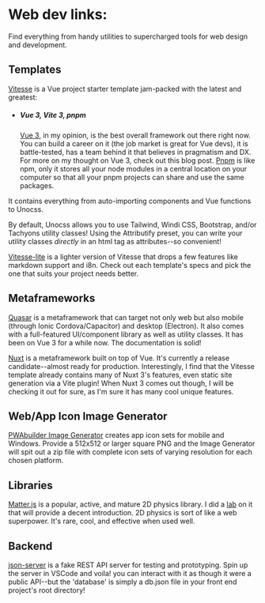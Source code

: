 # Web dev links:

Find everything from handy utilities to supercharged tools for web design and development.

## Templates

[Vitesse](https://github.com/antfu/vitesse) is a Vue project starter template jam-packed with the latest and greatest:
- ##### Vue 3, Vite 3, pnpm
    [Vue 3](https://vuejs.org/), in my opinion, is the best overall framework out there right now. You can build a career on it (the job market is great for Vue devs), it is battle-tested, has a team behind it that believes in pragmatism and DX. For more on my thought on Vue 3, check out this <router-link to='/'>blog post</router-link>.
    [Pnpm](https://pnpm.io/) is like npm, only it stores all your node modules in a central location on your computer so that all your pnpm projects can share and use the same packages.

It contains everything from auto-importing components and Vue functions to Unocss.

By default, Unocss allows you to use Tailwind, Windi CSS, Bootstrap, and/or Tachyons utility classes! Using the Attributify preset, you can write your utility classes *directly* in an html tag as attributes--so convenient!

[Vitesse-lite](https://github.com/antfu/vitesse-lite) is a lighter version of Vitesse that drops a few features like markdown support and i8n. Check out each template's specs and pick the one that suits your project needs better.

## Metaframeworks

[Quasar](https://quasar.dev) is a metaframework that can target not only web but also mobile (through Ionic Cordova/Capacitor) and desktop (Electron). It also comes with a full-featured UI/component library as well as utility classes. It has been on Vue 3 for a while now. The documentation is solid!

[Nuxt](https://v3.nuxtjs.org/) is a metaframework built on top of Vue. It's currently a release candidate--almost ready for production. Interestingly, I find that the Vitesse template already contains many of Nuxt 3's features, even static site generation via a Vite plugin! When Nuxt 3 comes out though, I will be checking it out for sure, as I'm sure it has many cool unique features.

## Web/App Icon Image Generator

[PWAbuilder Image Generator](https://www.pwabuilder.com/imageGenerator) creates app icon sets for mobile and Windows. Provide a 512x512 or larger square PNG and the Image Generator will spit out a zip file with complete icon sets of varying resolution for each chosen platform.

## Libraries

[Matter.js](https://brm.io/matter-js/docs/) is a popular, active, and mature 2D physics library. I did a [lab](https://dannydevs.com/lab/lab005) on it that will provide a decent introduction. 2D physics is sort of like a web superpower. It's rare, cool, and effective when used well.

## Backend

[json-server](https://www.npmjs.com/package/json-server) is a fake REST API server for testing and prototyping. Spin up the server in VSCode and voila! you can interact with it as though it were a public API--but the 'database' is simply a db.json file in your front end project's root directory!
